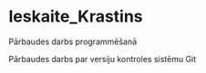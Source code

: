# Ieskaite_Krastins
Pārbaudes darbs programmēšanā

Pārbaudes darbs par versiju kontroles sistēmu Git
